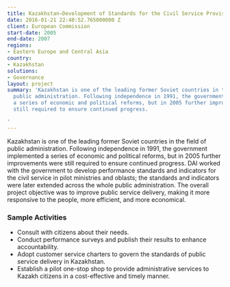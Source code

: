 ```yaml
---
title: Kazakhstan—Development of Standards for the Civil Service Provision (KCSP)
date: 2016-01-21 22:40:52.765000000 Z
client: European Commission
start-date: 2005
end-date: 2007
regions:
- Eastern Europe and Central Asia
country:
- Kazakhstan
solutions:
- Governance
layout: project
summary: 'Kazakhstan is one of the leading former Soviet countries in the field of
  public administration. Following independence in 1991, the government implemented
  a series of economic and political reforms, but in 2005 further improvements were
  still required to ensure continued progress.

'
---
```


Kazakhstan is one of the leading former Soviet countries in the field of public administration. Following independence in 1991, the government implemented a series of economic and political reforms, but in 2005 further improvements were still required to ensure continued progress. DAI worked with the government to develop performance standards and indicators for the civil service in pilot ministries and oblasts; the standards and indicators were later extended across the whole public administration. The overall project objective was to improve public service delivery, making it more responsive to the people, more efficient, and more economical.

###  Sample Activities

* Consult with citizens about their needs.
* Conduct performance surveys and publish their results to enhance accountability.
* Adopt customer service charters to govern the standards of public service delivery in Kazakhstan.
* Establish a pilot one-stop shop to provide administrative services to Kazakh citizens in a cost-effective and timely manner.
